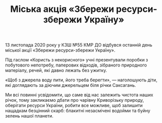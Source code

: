 ﻿---
title: Міська акція «Збережи ресурси-збережи Україну»
---

13 листопада 2020 року у КЗШ №55 КМР ДО відбувся останній день міської акції «Збережи ресурси-збережи Україну».

Під гаслом «Користь з некорисного» учні презентували поробки з побутового непотребу, паперових відходів, зібраного природного матеріалу, речей, які давно лежать без ужитку.

«Щоб з джерела воду пити, його треба берегти», — наголошують діти, які доглядають за діючим джерельцем біля річки Саксагань.

Ми всі повинні усвідомити, що саме від нас залежить чистота наших річок, тому закликаємо дбати про чарівну Криворізьку природу, оберігати ресурси України, робити все можливе, щоб залишити нащадкам безцінний скарб: блакитні незасмічені водойми та буйну зелень нашої планети.

<slideshow />
